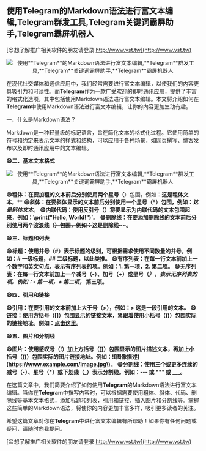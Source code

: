 ## **使用**Telegram**的Markdown语法进行富文本编辑,**Telegram**群发工具,**Telegram**关键词霸屏助手,**Telegram**霸屏机器人**

[😍想了解推广相关软件的朋友请登录 http://www.vst.tw](http://www.vst.tw)

 <center><img src="https://vst.tw/MP4/tuiguang/png/3.png" alt="使用**Telegram**的Markdown语法进行富文本编辑,**Telegram**群发工具,**Telegram**关键词霸屏助手,**Telegram**霸屏机器人"></center>

在现代社交媒体和通信应用中，我们经常需要进行富文本编辑，以使我们的内容更具吸引力和可读性。而**Telegram**作为一款广受欢迎的即时通讯应用，提供了丰富的格式化选项，其中包括使用Markdown语法进行富文本编辑。本文将介绍如何在**Telegram**中使用Markdown语法进行富文本编辑，让你的内容更加生动有趣。

一、什么是Markdown语法？

Markdown是一种轻量级的标记语言，旨在简化文本的格式化过程。它使用简单的符号和约定来表示文本的样式和结构，可以应用于各种场景，如网页撰写、博客发布以及即时通讯应用中的文本编辑。

**😄二、基本文本格式**

 <center><img src="https://vst.tw/MP4/tuiguang/png/6.png" alt="使用**Telegram**的Markdown语法进行富文本编辑,**Telegram**群发工具,**Telegram**关键词霸屏助手,**Telegram**霸屏机器人"></center>

**😄粗体：在要加粗的文本前后分别使用两个星号（**）包围，例如：**这是粗体文本**。**
**😄斜体：在要斜体显示的文本前后分别使用一个星号（*）包围，例如：*这是斜体文本*。**
**😄内联代码：使用反引号（）将要显示为内联代码的文本包围起来，例如：\print("Hello, World!")`。**
**😄删除线：在要添加删除线的文本前后分别使用两个波浪线（~~）包围，例如：~~这是删除线~~。**

**😄三、标题和列表**

**😄标题：使用井号（#）表示标题的级别，可根据需求使用不同数量的井号。例如：# 一级标题，## 二级标题，以此类推。**
**😄有序列表：在每一行文本前加上一个数字和英文句点，表示有序列表的项。例如：1. 第一项，2. 第二项。**
**😄无序列表：在每一行文本前加上一个减号（-）、加号（+）或星号（*），表示无序列表的项。例如：- 第一项，+ 第二项，* 第三项。**

**😄四、引用和链接**

**😄引用：在要引用的文本前加上大于号（>），例如：> 这是一段引用的文本。**
**😄链接：使用方括号（[]）包围显示的链接文本，紧跟着使用小括号（()）包围实际的链接地址。例如：[点击这里](https://www.example.com)。**

**😄五、图片和分割线**

**😄图片：使用感叹号（!）加上方括号（[]）包围显示的图片描述文本，再加上小括号（()）包围实际的图片链接地址。例如：![图像描述](https://www.example.com/image.jpg\)。**
**😄分割线：使用三个或更多连续的减号（-）、星号（*）或下划线（_）表示分割线。例如：--- 或 *** 或 ___。**

在这篇文章中，我们简要介绍了如何使用**Telegram**的Markdown语法进行富文本编辑。当你在**Telegram**中撰写内容时，可以根据需要使用粗体、斜体、代码、删除线等基本文本格式，添加标题和列表，引用和链接，插入图片和分割线等。掌握这些简单的Markdown语法，将使你的内容更加丰富多样，吸引更多读者的关注。

希望这篇文章对你在**Telegram**中进行富文本编辑有所帮助！如果你有任何问题或疑问，请随时向我提问。

[😍想了解推广相关软件的朋友请登录 http://www.vst.tw](http://www.vst.tw)



